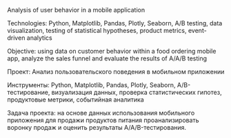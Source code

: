 Analysis of user behavior in a mobile application

Technologies: Python, Matplotlib, Pandas, Plotly, Seaborn, A/B testing, data visualization, testing of statistical hypotheses, product metrics, event-driven analytics

Objective: using data on customer behavior within a food ordering mobile app, analyze the sales funnel and evaluate the results of A/A/B testing


Проект: Анализ пользовательского поведения в мобильном приложении

Инструменты: Python, Matplotlib, Pandas, Plotly, Seaborn, A/B-тестирование, визуализация данных, проверка статистических гипотез, продуктовые метрики, событийная аналитика

Задача проекта: на основе данных использования мобильного приложения для продажи продуктов питания проанализировать воронку продаж и оценить результаты A/A/B-тестирования.
